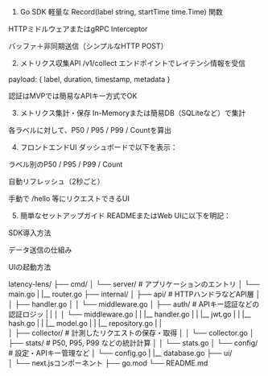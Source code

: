 1. Go SDK
軽量な Record(label string, startTime time.Time) 関数

HTTPミドルウェアまたはgRPC Interceptor

バッファ＋非同期送信（シンプルなHTTP POST）

2. メトリクス収集API
/v1/collect エンドポイントでレイテンシ情報を受信

payload: { label, duration, timestamp, metadata }

認証はMVPでは簡易なAPIキー方式でOK

3. メトリクス集計・保存
In-Memoryまたは簡易DB（SQLiteなど）で集計

各ラベルに対して、P50 / P95 / P99 / Countを算出

4. フロントエンドUI
ダッシュボードで以下を表示：

ラベル別のP50 / P95 / P99 / Count

自動リフレッシュ（2秒ごと）

手動で /hello 等にリクエストできるUI

5. 簡単なセットアップガイド
READMEまたはWeb UIに以下を明記：

SDK導入方法

データ送信の仕組み

UIの起動方法

latency-lens/
├── cmd/
│   └── server/           # アプリケーションのエントリ
│       └── main.go
|       |__ router.go
├── internal/
│   ├── api/              # HTTPハンドラなどAPI層
│   │   ├── handler.go
│   │   └── middleware.go
│   ├── auth/             # APIキー認証などの認証ロジッ
|   |
│   │   └── middleware.go
|   |   |__ handler.go
|   |   |__ jwt.go
|   |   |__ hash.go
|   |   |__ model.go
|   |   |__ repository.go
|   |  
│   ├── collector/        # 計測したリクエストの保存・取得
│   │   └── collector.go
│   ├── stats/            # P50, P95, P99 などの統計計算
│   │   └── stats.go
│   └── config/           # 設定・APIキー管理など
│       └── config.go
|       |__ database.go
├── ui/                   
│   └── next.jsコンポーネント
├── go.mod
└── README.md

